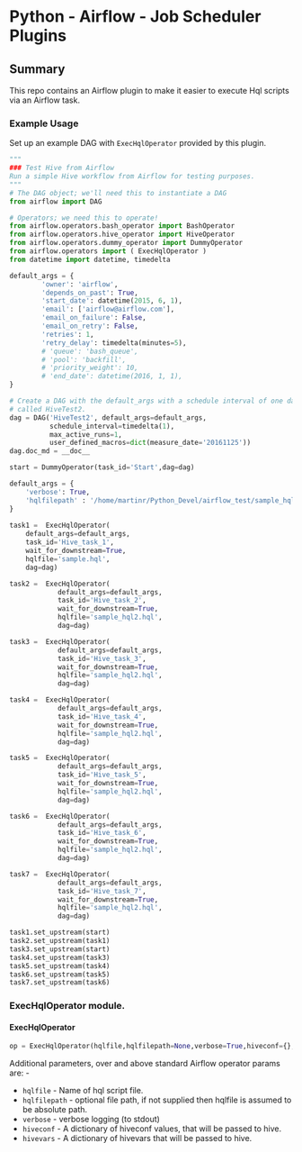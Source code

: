 # Python - Airflow - Job Scheduler Plugins

## Summary
This repo contains an Airflow plugin to make it easier to execute Hql scripts via an Airflow task.

### Example Usage
Set up an example DAG with `ExecHqlOperator` provided by this plugin.

```python
"""
### Test Hive from Airflow
Run a simple Hive workflow from Airflow for testing purposes.
"""
# The DAG object; we'll need this to instantiate a DAG
from airflow import DAG

# Operators; we need this to operate!
from airflow.operators.bash_operator import BashOperator
from airflow.operators.hive_operator import HiveOperator
from airflow.operators.dummy_operator import DummyOperator
from airflow.operators import ( ExecHqlOperator )
from datetime import datetime, timedelta

default_args = {
        'owner': 'airflow',
        'depends_on_past': True,
        'start_date': datetime(2015, 6, 1),
        'email': ['airflow@airflow.com'],
        'email_on_failure': False,
        'email_on_retry': False,
        'retries': 1,
        'retry_delay': timedelta(minutes=5),
        # 'queue': 'bash_queue',
        # 'pool': 'backfill',
        # 'priority_weight': 10,
        # 'end_date': datetime(2016, 1, 1),
}

# Create a DAG with the default_args with a schedule interval of one day -
# called HiveTest2.
dag = DAG('HiveTest2', default_args=default_args, 
          schedule_interval=timedelta(1),
          max_active_runs=1,
          user_defined_macros=dict(measure_date='20161125'))
dag.doc_md = __doc__

start = DummyOperator(task_id='Start',dag=dag)

default_args = {
    'verbose': True,
    'hqlfilepath' : '/home/martinr/Python_Devel/airflow_test/sample_hql'
}
    
task1 =  ExecHqlOperator(
    default_args=default_args,
    task_id='Hive_task_1',
    wait_for_downstream=True,
    hqlfile='sample.hql',
    dag=dag)

task2 =  ExecHqlOperator(
            default_args=default_args,
            task_id='Hive_task_2',
            wait_for_downstream=True,
            hqlfile='sample_hql2.hql',
            dag=dag)

task3 =  ExecHqlOperator(
            default_args=default_args,
            task_id='Hive_task_3',
            wait_for_downstream=True,
            hqlfile='sample_hql2.hql',
            dag=dag)

task4 =  ExecHqlOperator(
            default_args=default_args,
            task_id='Hive_task_4',
            wait_for_downstream=True,
            hqlfile='sample_hql2.hql',
            dag=dag)

task5 =  ExecHqlOperator(
            default_args=default_args,
            task_id='Hive_task_5',
            wait_for_downstream=True,
            hqlfile='sample_hql2.hql',
            dag=dag)

task6 =  ExecHqlOperator(
            default_args=default_args,
            task_id='Hive_task_6',
            wait_for_downstream=True,
            hqlfile='sample_hql2.hql',
            dag=dag)

task7 =  ExecHqlOperator(
            default_args=default_args,
            task_id='Hive_task_7',
            wait_for_downstream=True,
            hqlfile='sample_hql2.hql',
            dag=dag)

task1.set_upstream(start)
task2.set_upstream(task1)
task3.set_upstream(start)
task4.set_upstream(task3)
task5.set_upstream(task4)
task6.set_upstream(task5)
task7.set_upstream(task6)
```

### ExecHqlOperator module.

#### ExecHqlOperator
```python
op = ExecHqlOperator(hqlfile,hqlfilepath=None,verbose=True,hiveconf={},hivevar={},**kwargs)
```

Additional parameters, over and above standard Airflow operator params are: -
- `hqlfile` - Name of hql script file.
- `hqlfilepath` - optional file path, if not supplied then hqlfile is assumed to be absolute path.
- `verbose` - verbose logging (to stdout)
- `hiveconf` - A dictionary of hiveconf values, that will be passed to hive.
- `hivevars` - A dictionary of hivevars that will be passed to hive.
